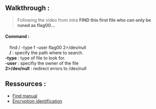 ## Walkthrough :
> Following the video from intra **FIND this first file who can only be runed as flag00...**

#### Command :
&emsp;find / -type f -user flag00 2>/dev/null  
&emsp;**/** : specify the path where to search.  
**-type** : type of file to look for.  
**-user** : specifiy the owner of the file  
**2>/dev/null** : redirect errors to /dev/null  




## Ressources :
- [Find manual](https://man7.org/linux/man-pages/man1/find.1.html)
- [Encryption identification](https://www.dcode.fr/identification-chiffrement)
